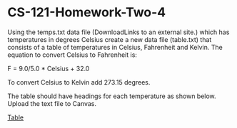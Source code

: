 # CS-121-Homework-Two-4
Using the temps.txt data file (DownloadLinks to an external site.) which has temperatures in degrees Celsius create a new data file (table.txt) that consists of a table of temperatures in Celsius, Fahrenheit and Kelvin. The equation to convert Celsius to Fahrenheit is:

F = 9.0/5.0 * Celsius + 32.0

To convert Celsius to Kelvin add 273.15 degrees.

The table should have headings for each temperature as shown below. Upload the text file to Canvas.

[Table](https://github.com/link2427/CS-121-Homework-Two-4/blob/master/CS%20121%20Homework%20Two%204/table.txt "Table")
